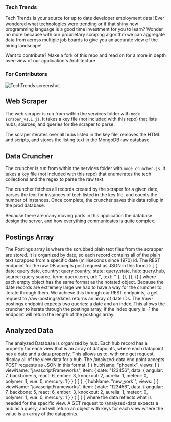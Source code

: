 ### Tech Trends ###
Tech Trends is your source for up to date developer employment data! Ever wondered what technologies were trending or if that shiny new programming language is a good time investment for you to learn? Wonder no more
because with our proprietary scraping algorithm we can aggregate data from across multiple job boards to give you an accurate view of the hiring landscape!

Want to contribute? Make a fork of this repo and read on for a more in depth over-view of our application's Architecture.

### For Contributors ###
![TechTrends screenshot](http://i.imgur.com/VLtfakl.png)

## Web Scraper ##

The web scraper is run from within the services folder with `node scraper_v1.1.js`. It takes a key file (not included with this repo) that lists hubs, sources, and queries for the scraper to parse.

The scraper iterates over all hubs listed in the key file, removes the HTML and scripts, and stores the listing text in the MongoDB raw database.

## Data Cruncher ##

The cruncher is run from within the services folder with `node cruncher.js`. It takes a key file (not included with this repo) that enumerates the tech collections and the regex to parse the raw text.

The cruncher fetches all records created by the scraper for a given date, parses the text for instances of tech listed in the key file, and counts the number of instances. Once complete, the cruncher saves this data rollup in the prod database.

Because there are many moving parts in this application the database design the server, and how everything communicates is quite complex.

## Postings Array ##
The Postings array is where the scrubbed plain text files from the scrapper are stored. It is organized by date, so each record contains all of the plain text scrapped from a specific date (milliseconds since 1970) id. The REST endpoint for the raw DB accepts post request as JSON in this format:
[
  {
    date: query.date,
    country: query.country,
    state: query.state,
    hub: query.hub,
    source: query.source,
    term: query.term,
    url: '',
    text: ''
  },
  {},
  {},
  {}
]
where each empty object has the same format as the notated object. Because the date records are extremely large we had to have a way for the cruncher to iterate through them. We achieve this through our REST endpoints, a get request to /raw-postings/dates returns an array of date IDs. The /raw-postings endpoint expects two queries: a date and an index. This allows the cruncher to iterate through the postings array, if the index query is -1 the endpoint will return the length of the postings array.

## Analyzed Data ##
The analyzed Database is organized by hub. Each hub record has a property for each view that is an array of datapoints, where each datapoint has a date and a data property. This allows us to, with one get request, display all of the view data for a hub.  The /analyzed-data end point accepts POST requests as JSON in this format.
[
  {
    hubName: "phoenix",
    views: [
      {
        viewName: "javascriptFrameworks",
        item: {
        date: "123456",
        data: {
          angular: 7,
          backbone: 5,
          react: 6,
          ember: 3,
          knockout: 2,
          aurelia: 1,
          meteor: 0,
          polymer: 1,
          vue: 0,
          mercury: 1
        }
      }
    }
  ]
},
  {
  hubName: "new_york`",
  views: [
    { viewName: "javascriptFrameworks",
      item: {
        date: "123456",
        data: {
          angular: 7,
          backbone: 5,
          react: 6,
          ember: 3,
          knockout: 2,
          aurelia: 1,
          meteor: 0,
          polymer: 1,
          vue: 0,
          mercury: 1
        }
      }
    }
  ]
}
]
where the data reflects what is needed for the specific view.  A GET request to /analyzed-data expects a hub as a query, and will return an object with keys for each view where the value is an array of the datapoints.

